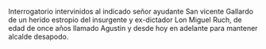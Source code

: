 Interrogatorio intervinidos al indicado señor ayudante San vicente Gallardo de un herido estropio del insurgente y ex-dictador Lon Miguel Ruch, de edad de once años llamado Agustin y desde hoy en adelante para mantener alcalde desapodo.